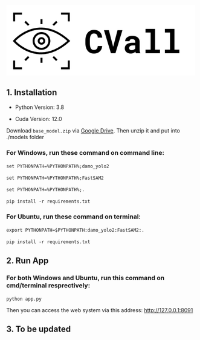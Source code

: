 ![alt text](static/CVall_logo.png)

## 1. Installation
- Python Version: 3.8

- Cuda Version: 12.0

Download ```base_model.zip``` via [Google Drive](https://drive.google.com/file/d/16e59TO1yJAW1vrr9gFwl1gjzNB4WUod_/view?usp=sharing). Then unzip it and put into ./models folder

### For Windows, run these command on command line:

```set PYTHONPATH=%PYTHONPATH%;damo_yolo2```

```set PYTHONPATH=%PYTHONPATH%;FastSAM2```

```set PYTHONPATH=%PYTHONPATH%;.```

```pip install -r requirements.txt```

### For Ubuntu, run these command on terminal:

```export PYTHONPATH=$PYTHONPATH:damo_yolo2:FastSAM2:.``` 

```pip install -r requirements.txt```

## 2. Run App

### For both Windows and Ubuntu, run this command on cmd/terminal resprectively:

```python app.py```

Then you can access the web system via this address: http://127.0.0.1:8091

## 3. To be updated
